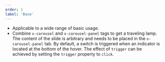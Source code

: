 ```yaml
---
order: 1
label: 'Base'
---
```


- Applicable to a wide range of basic usage.
- Combine `x-carousel` and `x-carousel-panel` tags to get a traveling lamp. The content of the slide is arbitrary and needs to be placed in the `x-carousel-panel` tab. By default, a switch is triggered when an indicator is located at the bottom of the hover. The effect of `trigger` can be achieved by setting the `trigger` property to `click`.
